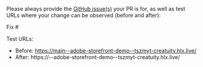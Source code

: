 Please always provide the [GitHub issue(s)](../issues) your PR is for, as well as test URLs where your change can be observed (before and after):

Fix #<gh-issue-id>

Test URLs:
- Before: https://main--adobe-storefront-demo--tszmyt-creatuity.hlx.live/
- After: https://<branch>--adobe-storefront-demo--tszmyt-creatuity.hlx.live/
